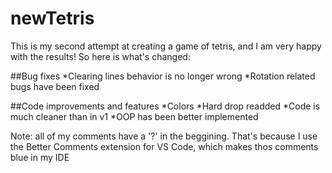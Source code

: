 # newTetris
This is my second attempt at creating a game of tetris, and I am very happy with the results!
So here is what's changed:

##Bug fixes
*Clearing lines behavior is no longer wrong
*Rotation related bugs have been fixed

##Code improvements and features
*Colors
*Hard drop readded
*Code is much cleaner than in v1
*OOP has been better implemented

Note: all of my comments have a '?' in the beggining.
That's because I use the Better Comments extension for VS Code, which makes thos comments blue in my IDE
